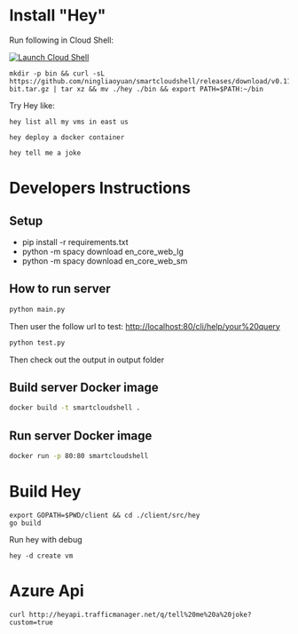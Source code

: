 # Install "Hey"
Run following in Cloud Shell:

[![Launch Cloud Shell](https://shell.azure.com/images/launchcloudshell.png "Launch Cloud Shell")](https://shell.azure.com)

```
mkdir -p bin && curl -sL https://github.com/ningliaoyuan/smartcloudshell/releases/download/v0.11/smartcloudshell_linux_64-bit.tar.gz | tar xz && mv ./hey ./bin && export PATH=$PATH:~/bin
```

Try Hey like:
```
hey list all my vms in east us
```

```
hey deploy a docker container
```

```
hey tell me a joke
```

# Developers Instructions

## Setup

- pip install -r requirements.txt
- python -m spacy download en_core_web_lg
- python -m spacy download en_core_web_sm

## How to run server

```bash
python main.py
```

Then user the follow url to test:
<http://localhost:80/cli/help/your%20query>

```bash
python test.py
```

Then check out the output in output folder

## Build server Docker image

```bash
docker build -t smartcloudshell .
```

## Run server Docker image

```bash
docker run -p 80:80 smartcloudshell
```

# Build Hey
```
export GOPATH=$PWD/client && cd ./client/src/hey
go build
```

Run hey with debug
```
hey -d create vm
```

# Azure Api

```
curl http://heyapi.trafficmanager.net/q/tell%20me%20a%20joke?custom=true
```